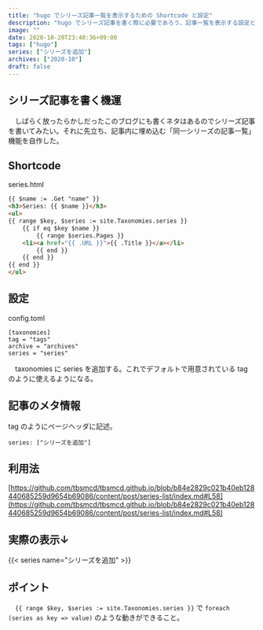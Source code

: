 ```yaml
---
title: "hugo でシリーズ記事一覧を表示するための Shortcode と設定"
description: "hugo でシリーズ記事を書く際に必要であろう、記事一覧を表示する設定と作成した shortcode について。"
image: ""
date: 2020-10-20T23:40:36+09:00
tags: ["hugo"]
series: ["シリーズを追加"]
archives: ["2020-10"]
draft: false
---
```


## シリーズ記事を書く機運

　しばらく放ったらかしだったこのブログにも書くネタはあるのでシリーズ記事を書いてみたい。それに先立ち、記事内に埋め込む「同一シリーズの記事一覧」機能を自作した。

## Shortcode

series.html

```html
{{ $name := .Get "name" }}
<h3>Series: {{ $name }}</h3>
<ul>
{{ range $key, $series := site.Taxonomies.series }}
    {{ if eq $key $name }}
        {{ range $series.Pages }}
    <li><a href="{{ .URL }}">{{ .Title }}</a></li>
        {{ end }}
    {{ end }}
{{ end }}
</ul>
```


## 設定

config.toml

```
[taxonomies]
tag = "tags"
archive = "archives"
series = "series"
```

　taxonomies に series を追加する。これでデフォルトで用意されている tag のように使えるようになる。

## 記事のメタ情報

 tag のようにページヘッダに記述。

```
series: ["シリーズを追加"]
```

## 利用法

[https://github.com/tbsmcd/tbsmcd.github.io/blob/b84e2829c021b40eb128440685259d9654b69086/content/post/series-list/index.md#L58](https://github.com/tbsmcd/tbsmcd.github.io/blob/b84e2829c021b40eb128440685259d9654b69086/content/post/series-list/index.md#L58)

## 実際の表示↓

{{< series name="シリーズを追加" >}}

## ポイント

　`{{ range $key, $series := site.Taxonomies.series }}` で `foreach (series as key => value)` のような動きができること。
